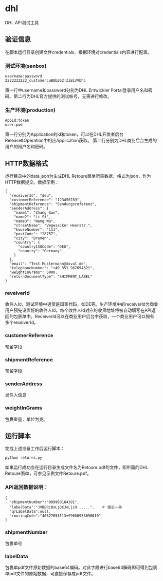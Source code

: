 # dhl
DHL API测试工具

## 验证信息
在脚本运行目录创建文件credentials，根据环境对credentials内容进行配置。
### 测试环境(sanbox)
```
username:password
2222222222_customer:uBQbZ62!ZiBiVVbhc
```

第一行中username和password分别为DHL Entwickler Portal登录用户名和密码。第二行为DHL官方提供的测试帐号，无需进行修改。  

### 生产环境(production)
```
AppId:token
user:pwd
```
第一行分别为Application的id和token，可以在DHL开发者后台Release&Operation中相应Application获取。
第二行分别为DHL商业后台生成的用户的用户名和密码。

## HTTP数据格式
运行目录中的data.json为生成DHL Retoure面单所需数据，格式为json，作为HTTP数据提交。数据示例：
```
{
  "receiverId": "deu",
  "customerReference": "123456789",
  "shipmentReference": "Sendungsreferenz",
  "senderAddress": {
    "name1": "Zhang San",
    "name2": "Li Si",
    "name3": "Wang Wu",
    "streetName": "Vegesacker Heerstr.",
    "houseNumber": "111",
    "postCode": "28757",
    "city": "Bremen",
    "country": {
      "countryISOCode": "DEU",
      "country": "Germany"
    }
  },
  "email": "Test.Mustermann@doval.de",
  "telephoneNumber": "+49 351 987654321",
  "weightInGrams": 5000,
  "returnDocumentType": "SHIPMENT_LABEL"
}
```
### reveiverId
收件人Id，测试环境中通常是国家代码，如DE等。生产环境中的receiverId为商业用户预先设置好的收件人Id，每个收件人Id对应的收货地址将被自动填写在API返回的包裹单中。ReceiverId可以在商业用户后台中获取，一个商业用户可以拥有多个receiverId。
### customerReference
预留字段
### shipmentReference
预留字段
### senderAddress
发件人信息
### weightInGrams
包裹重量，单位为克。

## 运行脚本
完成上述准备工作后运行脚本：
```
python returns.py
```
如果运行成功会在运行目录生成文件名为Retoure.pdf的文件，即所需的DHL Retoure面单，可参见示例文件Retoure.pdf。
### API返回数据说明：
```
{
  "shipmentNumber":"999990184381",
  "labelData":"JVBERi0xLjQKJeLjz9......",　　＃ 很长一串
  "qrLabelData":null,
  "routingCode":"40327653113+99000933090010"
}
```
### shipmentNumber
包裹单号
### labelData
包裹单pdf文件原始数据的base64编码。对此字段进行base64解码即可得到包裹单pdf文件的原始数据，可直接保存成pdf文件。

